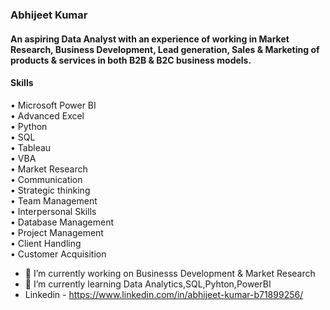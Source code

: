### Abhijeet Kumar 
#### An aspiring Data Analyst with an experience of working in Market Research, Business Development, Lead generation, Sales & Marketing of products & services in both B2B & B2C business models.
#### Skills 
•	Microsoft Power BI    
•	Advanced Excel         
•	Python         
•	SQL           
•	Tableau                   
•	VBA          
•	Market Research        
•	Communication                      
•	Strategic thinking                               
•	Team Management                                          
•	Interpersonal Skills                      
•	Database Management                          
•	Project Management                           
•	Client Handling                                 
•	Customer Acquisition                          

- 🔭 I’m currently working on Businesss Development & Market Research
- 🌱 I’m currently learning Data Analytics,SQL,Pyhton,PowerBI          
-  Linkedin - https://www.linkedin.com/in/abhijeet-kumar-b71899256/
